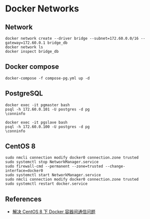 # Docker Networks

## Network
```
docker network create --driver bridge --subnet=172.60.0.0/16 --gateway=172.60.0.1 bridge_db
docker network ls
docker inspect bridge_db
```

## Docker compose
```
docker-compose -f compose-pg.yml up -d
```

## PostgreSQL
```
docker exec -it pgmaster bash
psql -h 172.60.0.101 -U postgres -d pg
\conninfo
```
```
docker exec -it pgslave bash
psql -h 172.60.0.100 -U postgres -d pg
\conninfo
```

## CentOS 8
```
sudo nmcli connection modify docker0 connection.zone trusted
sudo systemctl stop NetworkManager.service
sudo firewall-cmd --permanent --zone=trusted --change-interface=docker0
sudo systemctl start NetworkManager.service
sudo nmcli connection modify docker0 connection.zone trusted
sudo systemctl restart docker.service
```

## References
- [解决 CentOS 8 下 Docker 容器间通信问题](https://www.ricensoftwares.com.cn/index.php?control=doc&view=detail&id=278)